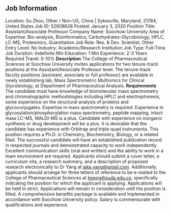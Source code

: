 ## Job Information
Location: 
											Su Zhou, Other / Non-US, China 
													|
												Sykesville, Maryland, 21784, United States 
Job ID: 
52608626
Posted: 
January 3, 2020
Position Title: 
Assistant/Associate Professor
Company Name: 
Soochow University
Area of Expertise: 
Bio-analysis, Bioinformatics, Carbohydrates-Glycobiology, HPLC, LC-MS, Proteomics, Quantitation
Job Role: 
Res. & Dev. Scientist, Other
Entry Level: 
No
Industry: 
Academic/Research Institution
Job Type: 
Full-Time
Job Duration: 
Indefinite
Min Education: 
1
Min Experience: 
2-3 Years
Required Travel: 
0-10%
**Description**
The College of Pharmaceutical Sciences at Soochow University invites applications for two tenure-track positions at the Assistant/Associate Professor level. The tenure-track faculty positions (assistant, associate or full professor) are available in newly establishing lab, Mass Spectrometric Multiomics for Clinical Glycobiology, at Department of Pharmaceutical Analysis.
**Requirements**
The candidate must have knowledge of biomolecular mass spectrometry and chromatographic methodologies including HPLC and electrophoresis, some experience on the structural analysis of proteins and glycoconjugates. Expertise in mass spectrometry is required. Experience in glycosylation/phosphorylation mass spectrometry, peptide mapping, intact mass LC-MS, MALDI-MS is a plus. Candidate with experience on inorganic synthesis or drug development will be a plus. It is desirable that the candidate has experience with Orbitrap and triple quad instruments. This position requires a Ph.D. in Chemistry, Biochemistry, Biology, or a related filed.  The successful candidate will have an established publication record in respected journals and demonstrated capacity to work independently. Excellent communication skills (oral and written) and the ability to work in a team environment are required.  Applicants should submit a cover letter, a curriculum vita, a research summary, and a description of proposed research electronically to Dr Yang at jake.yang@gmail.com. Additionally, applicants should arrange for three letters of reference to be e-mailed to the College of Pharmaceutical Sciences at bpeng@suda.edu.cn, specifically indicating the position for which the applicant is applying. Applications will be held in strict. Applications will remain in consideration until the position is filled. A comprehensive benefits package is available and implemented in accordance with Soochow University policy. Salary is commensurate with qualifications and experience.
